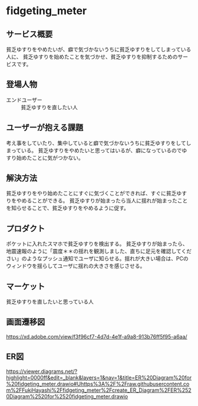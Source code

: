 # fidgeting_meter

## サービス概要

貧乏ゆすりをやめたいが、癖で気づかないうちに貧乏ゆすりをしてしまっている人に、
貧乏ゆすりを始めたことを気づかせ、貧乏ゆすりを抑制するためのサービスです。

## 登場人物

<dl>
  <dt>エンドユーザー</dt>
  <dd>貧乏ゆすりを直したい人</dd>
</dl>

## ユーザーが抱える課題

考え事をしていたり、集中していると癖で気づかないうちに貧乏ゆすりをしてしまっている。
貧乏ゆすりをやめたいと思ってはいるが、癖になっているのでゆすり始めたことに気がつかない。

## 解決方法

貧乏ゆすりをやり始めたことにすぐに気づくことができれば、すぐに貧乏ゆすりをやめることができる。
貧乏ゆすりが始まったら当人に揺れが始まったことを知らせることで、貧乏ゆすりをやめるように促す。

## プロダクト

ポケットに入れたスマホで貧乏ゆすりを検出する。
貧乏ゆすりが始まったら、地震速報のように「震度＊＊の揺れを観測しました、直ちに足元を確認してください」のようなプッシュ通知でユーザに知らせる。揺れが大きい場合は、PCのウィンドウを揺らしてユーザに揺れの大きさを感じさせる。

## マーケット

貧乏ゆすりを直したいと思っている人

## 画面遷移図

https://xd.adobe.com/view/f3f96cf7-4d7d-4e1f-a9a8-913b76ff5f95-a6aa/


## ER図

https://viewer.diagrams.net/?highlight=0000ff&edit=_blank&layers=1&nav=1&title=ER%20Diagram%20for%20fidgeting_meter.drawio#Uhttps%3A%2F%2Fraw.githubusercontent.com%2FFukiHayashi%2Ffidgeting_meter%2Fcreate_ER_Diagram%2FER%2520Diagram%2520for%2520fidgeting_meter.drawio
